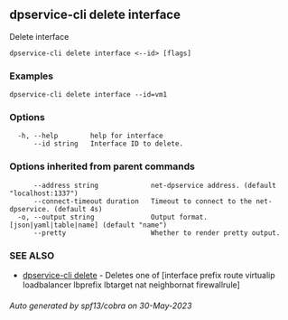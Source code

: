 ## dpservice-cli delete interface

Delete interface

```
dpservice-cli delete interface <--id> [flags]
```

### Examples

```
dpservice-cli delete interface --id=vm1
```

### Options

```
  -h, --help        help for interface
      --id string   Interface ID to delete.
```

### Options inherited from parent commands

```
      --address string             net-dpservice address. (default "localhost:1337")
      --connect-timeout duration   Timeout to connect to the net-dpservice. (default 4s)
  -o, --output string              Output format. [json|yaml|table|name] (default "name")
      --pretty                     Whether to render pretty output.
```

### SEE ALSO

* [dpservice-cli delete](dpservice-cli_delete.md)	 - Deletes one of [interface prefix route virtualip loadbalancer lbprefix lbtarget nat neighbornat firewallrule]

###### Auto generated by spf13/cobra on 30-May-2023

